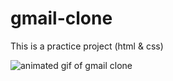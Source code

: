 # gmail-clone
This is a practice project (html &amp; css)

![animated gif of gmail clone](app/assets/img/gmail-clone.gif)